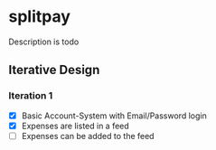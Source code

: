 # splitpay
Description is todo

## Iterative Design
### Iteration 1
- [x] Basic Account-System with Email/Password login
- [x] Expenses are listed in a feed
- [ ] Expenses can be added to the feed
